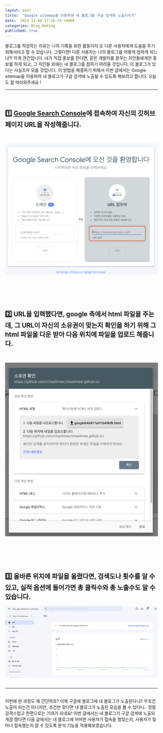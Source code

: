 ```yaml
---
layout: post
title:  "Google sitemap을 이용하여 내 블로그를 구글 검색에 노출시키기"
date:  2023-11-08 17:26:29 +0900 
categories: Blog_Making
published: true
---
```

블로그를 작성하는 이유는 나의 기록을 위한 활동이자 또 다른 사용자에게 도움을 주기 위해서라고 할 수 있습니다. 그렇다면! 다른 사용자는 나의 블로그를 어떻게 접하게 되느냐?! 이게 관건입니다. 내가 직접 홍보를 한다면, 같은 개발자를 꿈꾸는 지인들에게만 홍보를 하게 되고, 그 지인들 외에는 내 블로그를 접하기 어려울 것입니다. 이 블로그가 있다는 사실조차 모를 것입니다. 이 방법을 해결하기 위해서 이번 글에서는 Google sitemap을 이용하여 내 블로그가 구글 검색에 노출될 수 있도록 해보려고 합니다. 오늘도 잘 따라와주세요 !

___

<br/>



## 1️⃣ [Google Search Console](https://search.google.com/search-console/welcome?hl=ko)에 접속하여 자신의 깃허브 페이지 URL을 작성해줍니다.
<br/>

<img src="/images/gsm1.png"><br/>

<br/><br/><br/><br/>


## 2️⃣ URL을 입력했다면, google 측에서 html 파일을 주는데, 그 URL이 자신의 소유권이 맞는지 확인을 하기 위해 그 html 파일을 다운 받아 다음 위치에 파일을 업로드 해줍니다.
<br/>

<img src="/images/gsm2.png"><br/>

<br/><br/><br/><br/>

## 3️⃣ 올바른 위치에 파일을 올렸다면, 검색도나 횟수를 알 수 있고, 실적 옵션에 들어가면 총 클릭수와 총 노출수도 알 수 있습니다.
<img src="/images/sitemap.png"><br/>
<br/>

___

<br/>이번에 한 과정도 꽤 간단하죠? 이제 구글에 블로그에 내 블로그가 노출된다니!! 무조건 노출이 되는건 아니지만, 조건만 맞다면 내 블로그가 노출된 모습을 볼 수 있다니.. 정말 감격스럽고 한편으로는 기대가 되네요! 이번 글에서는 내 블로그가 구글 검색에 노출되게끔 했다면 다음 글에서는 내 블로그에 어떠한 사용자가 접속을 했었는지, 사용자가 얼마나 접속했는지 알 수 있도록 분석 기능을 적용해보겠습니다.